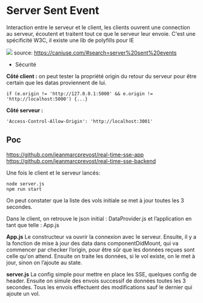 # Server Sent Event

Interaction entre le serveur et le client, les clients ouvrent une connection au serveur, écoutent et traitent tout ce que le serveur leur envoie.
C'est une spécificité W3C, il existe une lib de polyfills pour IE

![](https://d2mxuefqeaa7sj.cloudfront.net/s_F7886C553D8D7DF85B3176E00CCE788B3E3C21B7298AB6EBF72BF32938A72E2E_1537435418335_Capture+decran+2018-09-20+a+11.23.22.png)
source: https://caniuse.com/#search=server%20sent%20events

- Sécurité

**Côté client :**
on peut tester la propriété origin du retour du serveur pour être certain que les datas proviennent de lui.

    if (e.origin != 'http://127.0.0.1:5000' && e.origin != 'http://localhost:5000') {...}

**Côté serveur :**

    'Access-Control-Allow-Origin': 'http://localhost:3001'
## Poc

https://github.com/jeanmarcprevost/real-time-sse-app
https://github.com/jeanmarcprevost/real-time-sse-backend

Une fois le client et le serveur lancés:

    node server.js
    npm run start

 On peut constater que la liste des vols initiale se met à jour toutes les 3 secondes.

Dans le client, on retrouve le json initial : DataProvider.js et l’application en tant que telle : App.js
 
 **App.js**
 Le constructeur va ouvrir la connexion avec le serveur.
 Ensuite, il y a la fonction de mise à jour des data dans componentDidMount, qui va commencer par checker l’origin, pour être sûr que les données reçues sont celle qu'on attend.
 Ensuite on traite les données, si le vol existe, on le met à jour, sinon on l’ajoute au state.

**server.js**
La config simple pour mettre en place les SSE, quelques config de header.
Ensuite on simule des envois successif de données toutes les 3 secondes.
Tous les envois effectuent des modifications sauf le dernier qui ajoute un vol.

